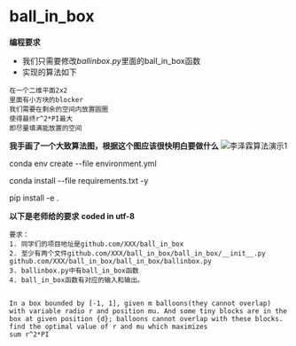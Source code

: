 # ball_in_box


**编程要求**
* 我们只需要修改*ballinbox.py*里面的ball_in_box函数
* 实现的算法如下
```
在一个二维平面2x2
里面有小方块的blocker
我们需要在剩余的空间内放置圆圈
使得最终r^2*PI最大
即尽量填满能放置的空间
```
**我手画了一个大致算法图，根据这个图应该很快明白要做什么**
![李泽霖算法演示1](https://raw.githubusercontent.com/chiellini/ball_in_box/master/作业布置资料/算法演示1%20.jpg)


conda  env create --file environment.yml

conda install --file requirements.txt -y

pip install -e .





**以下是老师给的要求**
**coded in utf-8**
```
要求：
1. 同学们的项目地址是github.com/XXX/ball_in_box
2. 至少有两个文件github.com/XXX/ball_in_box/ball_in_box/__init__.py 
github.com/XXX/ball_in_box/ball_in_box/ballinbox.py 
3. ballinbox.py中有ball_in_box函数
4. ball_in_box函数有对应的输入和输出。


In a box bounded by [-1, 1], given m balloons(they cannot overlap) with variable radio r and position mu. And some tiny blocks are in the box at given position {d}; balloons cannot overlap with these blocks. find the optimal value of r and mu which maximizes 
sum r^2*PI
```

